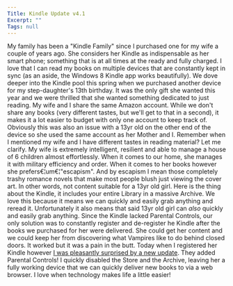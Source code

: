 ```yaml
---
Title: Kindle Update v4.1
Excerpt: ""
Tags: null
---
```

My family has been a "Kindle Family" since I purchased one for my wife a couple of years ago. She considers her Kindle as indispensable as her smart phone; something that is at all times at the ready and fully charged. I love that I can read my books on multiple devices that are constantly kept in sync (as an aside, the Windows 8 Kindle app works beautifully). 
 We dove deeper into the Kindle pool this spring when we purchased another device for my step-daughter's 13th birthday. It was the only gift she wanted this year and we were thrilled that she wanted something dedicated to just reading. 
 My wife and I share the same Amazon account. While we don't share any books (very different tastes, but we'll get to that in a second), it makes it a lot easier to budget with only one account to keep track of. Obviously this was also an issue with a 13yr old on the other end of the device so she used the same account as her Mother and I. 
 Remember when I mentioned my wife and I have different tastes in reading material? Let me clarify. My wife is extremely intelligent, resilient and able to manage a house of 6 children almost effortlessly. When it comes to our home, she manages it with military efficiency and order. When it comes to her books however she prefers€¦um€¦"escapism". And by escapism I mean those completely trashy romance novels that make most people blush just viewing the cover art. In other words, not content suitable for a 13yr old girl. 
 Here is the thing about the Kindle, it includes your entire Library in a massive Archive. We love this because it means we can quickly and easily grab anything and reread it. Unfortunately it also means that said 13yr old girl can <em>also</em> quickly and easily grab anything. Since the Kindle lacked Parental Controls, our only solution was to constantly register and de-register he Kindle after the books we purchased for her were delivered. She could get her content and we could keep her from discovering what Vampires like to do behind closed doors. It worked but it was a pain in the butt. 
 Today when I registered her Kindle however <a href="http://www.amazon.com/gp/help/customer/display.html/ref=hp_navbox_top_kindlelgi?nodeId=200774090" target="_blank">I was pleasantly surprised by a new update</a>. They added Parental Controls! I quickly disabled the Store and the Archive, leaving her a fully working device that we can quickly deliver new books to via a web browser.
 I love when technology makes life a little easier!
